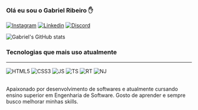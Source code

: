 ### Olá eu sou o Gabriel Ribeiro ✋

[![Instagram](https://img.shields.io/badge/Instagram-E4405F?style=for-the-badge&logo=instagram&logoColor=white)](https://www.instagram.com/gaab__ribeiro/)
[![Linkedin](https://img.shields.io/badge/LinkedIn-0077B5?style=for-the-badge&logo=linkedin&logoColor=white)](https://www.linkedin.com/in/fulldevgabriel/)
[![Discord](https://img.shields.io/badge/Discord-7289DA?style=for-the-badge&logo=discord&logoColor=white)](https://discordapp.com/users/376769904168140811)

![Gabriel's GitHub stats](https://github-readme-stats.vercel.app/api?username=fulldevgabriel&show_icons=true&theme=radical)

### Tecnologias que mais uso atualmente 
<hr>

<div style="display: inline_block">
    <img align='center' alt='HTML5' src="https://img.shields.io/badge/HTML5-E34F26?style=for-the-badge&logo=html5&logoColor=white">
    <img align='center' alt='CSS3' src="https://img.shields.io/badge/CSS3-1572B6?style=for-the-badge&logo=css3&logoColor=white">
    <img align='center' alt='JS' src="https://img.shields.io/badge/JavaScript-F7DF1E?style=for-the-badge&logo=javascript&logoColor=black">
    <img align='center' alt='TS' src="https://img.shields.io/badge/TypeScript-007ACC?style=for-the-badge&logo=typescript&logoColor=white">
    <img align='center' alt='RT' src="https://img.shields.io/badge/React-20232A?style=for-the-badge&logo=react&logoColor=61DAFB">
    <img align='center' alt='NJ' src="https://img.shields.io/badge/Node.js-43853D?style=for-the-badge&logo=node.js&logoColor=white">
  
</div><br/>

Apaixonado por desenvolvimento de softwares e atualmente cursando ensino superior em Engenharia de Software. Gosto de aprender e sempre busco melhorar minhas skills.

